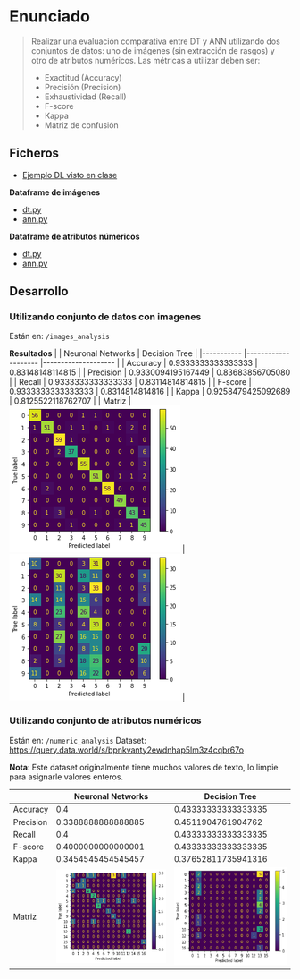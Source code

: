# Enunciado
> Realizar una evaluación comparativa entre DT y ANN utilizando dos conjuntos de datos: uno de imágenes (sin extracción de rasgos) y otro de atributos numéricos.
Las métricas a utilizar deben ser:
> - Exactitud (Accuracy)
> - Precisión (Precision)
> - Exhaustividad (Recall)
> - F-score
> - Kappa
> - Matriz de confusión

## Ficheros
* [Ejemplo DL visto en clase](examples/dl_xample.py)

**Dataframe de imágenes**

* [dt.py](images_analysis/dt.py)
* [ann.py](images_analysis/ann.py)

**Dataframe de atributos númericos**

* [dt.py](numeric_analysis/dt.py)
* [ann.py](numeric_analysis/ann.py)

## Desarrollo

### Utilizando conjunto de datos con imagenes
Están en: `/images_analysis`

**Resultados**
|           	| Neuronal Networks  	| Decision Tree      	|
|-----------	|--------------------	|--------------------	|
| Accuracy  	| 0.9333333333333333 	| 0.83148148114815   	|
| Precision 	| 0.9330094195167449 	| 0.83683856705080   	|
| Recall    	| 0.9333333333333333 	| 0.83114814814815   	|
| F-score   	| 0.9333333333333333 	| 0.8314814814816    	|
| Kappa     	| 0.9258479425092689 	| 0.8125522118762707 	|
| Matriz        | ![](images_analysis/ann.png) | ![](images_analysis/dt.png) |


### Utilizando conjunto de atributos numéricos
Están en: `/numeric_analysis`
Dataset: https://query.data.world/s/bpnkvanty2ewdnhap5lm3z4cqbr67o

**Nota**: Este dataset originalmente tiene muchos valores de texto, lo limpie para asignarle valores enteros.

|           	| Neuronal Networks  	| Decision Tree       	|
|-----------	|--------------------	|---------------------	|
| Accuracy  	| 0.4                	| 0.43333333333333335 	|
| Precision 	| 0.3388888888888885 	| 0.4511904761904762  	|
| Recall    	| 0.4                	| 0.43333333333333335 	|
| F-score   	| 0.4000000000000001 	| 0.43333333333333335 	|
| Kappa     	| 0.3454545454545457 	| 0.37652811735941316 	|
| Matriz        | ![](numeric_analysis/ann.png) | ![](numeric_analysis/dt.png) |